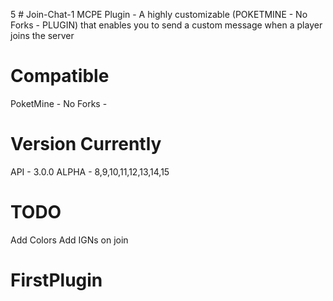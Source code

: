 5 # Join-Chat-1
MCPE Plugin - A highly customizable (POKETMINE - No Forks - PLUGIN) that enables you to send a custom message when a player joins the server

 # Compatible
PoketMine - No Forks - 

 # Version Currently
API - 3.0.0
ALPHA - 8,9,10,11,12,13,14,15

 # TODO
 Add Colors
 Add IGNs on join
 
 # FirstPlugin
  
